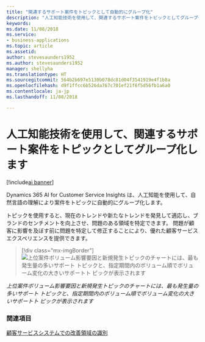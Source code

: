 ```yaml
---
title: "関連するサポート案件をトピックとして自動的にグループ化"
description: "人工知能技術を使用して、関連するサポート案件をトピックとしてグループ化します。"
keywords: 
ms.date: 11/08/2018
ms.service:
- business-applications
ms.topic: article
ms.assetid: 
author: stevesaunders1952
ms.author: stevesaunders1952
manager: shellyha
ms.translationtype: HT
ms.sourcegitcommit: 564b2b697e5130b078dc81d04f3541919e4f1b8a
ms.openlocfilehash: d9f1ffcc6b526da767c701ef21f6f5d56fb1a6a0
ms.contentlocale: ja-jp
ms.lasthandoff: 11/08/2018

---
```


# <a name="use-artificial-intelligence-technology-to-group-related-support-cases-as-topics"></a>人工知能技術を使用して、関連するサポート案件をトピックとしてグループ化します

[!include[ai banner](../includes/ai.md)] 

Dynamics 365 AI for Customer Service Insights は、人工知能を使用して、自然言語の理解により案件をトピックに自動的にグループ化します。 

トピックを使用すると、現在のトレンドや新たなトレンドを発見して適応し、ブランドのセンチメントを向上させ、問題のある領域を特定できます。 問題が顧客に影響を及ぼす前に問題を特定して修正することにより、優れた顧客サービス エクスペリエンスを提供できます。

> [!div class="mx-imgBorder"]
> ![上位案件ボリューム影響要因と新規発生トピックのチャートには、最も発生量の多いサポート トピックと、指定期間内のボリューム順でボリューム変化の大きいサポートト ピックが表示されます](media/automated-topic-clustering.png "上位案件ボリューム影響要因と新規発生トピックのチャートには、最も発生量の多いサポート トピックと、指定期間内のボリューム順でボリューム変化の大きいサポートト ピックが表示されます")

*上位案件ボリューム影響要因と新規発生トピックのチャートには、最も発生量の多いサポート トピックと、指定期間内のボリューム順でボリューム変化の大きいサポートト ピックが表示されます*

### <a name="see-also"></a>関連項目
[顧客サービスシステムでの改善領域の識別](https://docs.microsoft.com/dynamics365/ai/customer-service-insights/improve-system)

